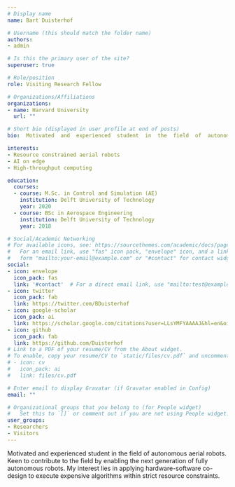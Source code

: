 ```yaml
---
# Display name
name: Bart Duisterhof

# Username (this should match the folder name)
authors:
- admin

# Is this the primary user of the site?
superuser: true

# Role/position
role: Visiting Research Fellow

# Organizations/Affiliations
organizations:
- name: Harvard University
  url: ""

# Short bio (displayed in user profile at end of posts)
bio:  Motivated  and  experienced  student  in  the  field  of  autonomous  aerial  robots.   

interests:
- Resource constrained aerial robots
- AI on edge
- High-throughput computing

education:
  courses:  
  - course: M.Sc. in Control and Simulation (AE)
    institution: Delft University of Technology
    year: 2020
  - course: BSc in Aerospace Engineering
    institution: Delft University of Technology
    year: 2018

# Social/Academic Networking
# For available icons, see: https://sourcethemes.com/academic/docs/page-builder/#icons
#   For an email link, use "fas" icon pack, "envelope" icon, and a link in the
#   form "mailto:your-email@example.com" or "#contact" for contact widget.
social:
- icon: envelope
  icon_pack: fas
  link: '#contact'  # For a direct email link, use "mailto:test@example.org".
- icon: twitter
  icon_pack: fab
  link: https://twitter.com/BDuisterhof
- icon: google-scholar
  icon_pack: ai
  link: https://scholar.google.com/citations?user=LLsYMFYAAAAJ&hl=en&oi=ao
- icon: github
  icon_pack: fab
  link: https://github.com/Duisterhof
# Link to a PDF of your resume/CV from the About widget.
# To enable, copy your resume/CV to `static/files/cv.pdf` and uncomment the lines below.
# - icon: cv
#   icon_pack: ai
#   link: files/cv.pdf

# Enter email to display Gravatar (if Gravatar enabled in Config)
email: ""

# Organizational groups that you belong to (for People widget)
#   Set this to `[]` or comment out if you are not using People widget.
user_groups:
- Researchers
- Visitors
---
```


 Motivated  and  experienced  student  in  the  field  of  autonomous  aerial  robots.   Keen  to  contribute  to
the  field  by  enabling  the  next  generation  of  fully  autonomous  robots.   My  interest  lies  in  applying
hardware-software co-design to execute expensive algorithms within strict resource constraints.
